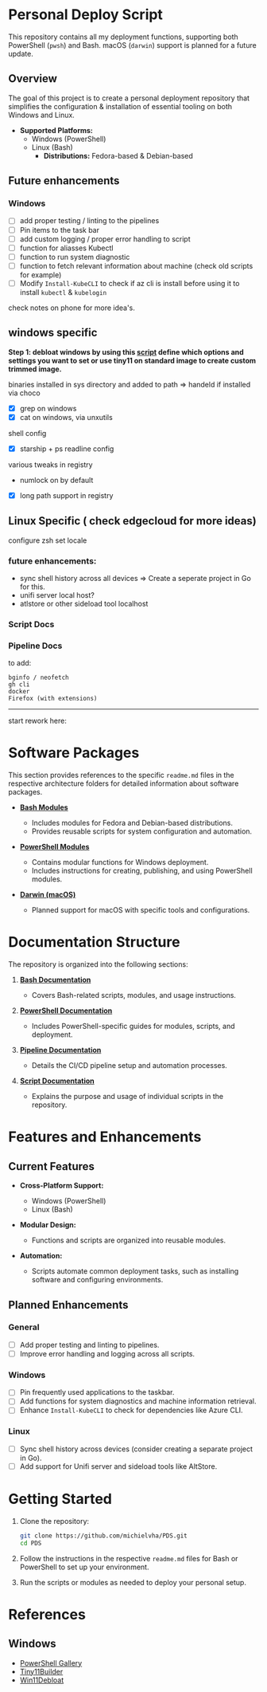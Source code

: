 # Personal Deploy Script

This repository contains all my deployment functions, supporting both PowerShell (`pwsh`) and Bash. macOS (`darwin`) support is planned for a future update.

## Overview  

The goal of this project is to create a personal deployment repository that simplifies the configuration & installation of essential tooling on both Windows and Linux.

- **Supported Platforms:**  
  - Windows (PowerShell)  
  - Linux (Bash)  
    - **Distributions:** Fedora-based & Debian-based

[//]: # (I'll be wanting to use package managers or either wget to fetch the urls)

## Future enhancements

### Windows 

- [ ] add proper testing / linting to the pipelines
- [ ] Pin items to the task bar
- [ ] add custom logging / proper error handling to script
- [ ] function for aliasses Kubectl
- [ ] function to run system diagnostic
- [ ] function to fetch relevant information about machine (check old scripts for example)
- [ ] Modify `Install-KubeCLI` to check if az cli is install before using it to install ``kubectl`` & ``kubelogin``

check notes on phone for more idea's.

## windows specific

**Step 1: debloat windows by using this [script](https://github.com/Raphire/Win11Debloat/tree/master) define which options and settings you want to set or use tiny11 on standard image to create custom trimmed image.**

binaries installed in sys directory and added to path => handeld if installed via choco

- [x] grep on windows
- [x] cat on windows, via unxutils

shell config
- [x] starship + ps readline config


various tweaks in registry

- numlock on by default
- [x] long path support in registry
<!-- - backlit keyboard on by default if available => seems to be controlled by bios -->

## Linux Specific ( check edgecloud for more ideas)

configure zsh
set locale

### future enhancements:

- sync shell history across all devices => Create a seperate project in Go for this.
- unifi server local host?
- atlstore or other sideload tool localhost

### Script Docs
### Pipeline Docs


to add:
````shell
bginfo / neofetch
gh cli
docker
Firefox (with extensions)
````

---

start rework here:

# Software Packages

This section provides references to the specific `readme.md` files in the respective architecture folders for detailed information about software packages.

- **[Bash Modules](bash/module/readme.md)**  
  - Includes modules for Fedora and Debian-based distributions.
  - Provides reusable scripts for system configuration and automation.

- **[PowerShell Modules](pwsh/module/readme.md)**  
  - Contains modular functions for Windows deployment.
  - Includes instructions for creating, publishing, and using PowerShell modules.

- **[Darwin (macOS)](darwin/readme.md)**  
  - Planned support for macOS with specific tools and configurations.

# Documentation Structure

The repository is organized into the following sections:

1. **[Bash Documentation](docs/bash/readme.md)**  
   - Covers Bash-related scripts, modules, and usage instructions.

2. **[PowerShell Documentation](docs/pwsh/readme.md)**  
   - Includes PowerShell-specific guides for modules, scripts, and deployment.

3. **[Pipeline Documentation](docs/pipeline/readme.md)**  
   - Details the CI/CD pipeline setup and automation processes.

4. **[Script Documentation](docs/scripts/readme.md)**  
   - Explains the purpose and usage of individual scripts in the repository.

# Features and Enhancements

## Current Features

- **Cross-Platform Support:**  
  - Windows (PowerShell)  
  - Linux (Bash)  

- **Modular Design:**  
  - Functions and scripts are organized into reusable modules.

- **Automation:**  
  - Scripts automate common deployment tasks, such as installing software and configuring environments.

## Planned Enhancements

### General
- [ ] Add proper testing and linting to pipelines.
- [ ] Improve error handling and logging across all scripts.

### Windows
- [ ] Pin frequently used applications to the taskbar.
- [ ] Add functions for system diagnostics and machine information retrieval.
- [ ] Enhance `Install-KubeCLI` to check for dependencies like Azure CLI.

### Linux
- [ ] Sync shell history across devices (consider creating a separate project in Go).
- [ ] Add support for Unifi server and sideload tools like AltStore.

# Getting Started

1. Clone the repository:
   ```bash
   git clone https://github.com/michielvha/PDS.git
   cd PDS
   ```

2. Follow the instructions in the respective `readme.md` files for Bash or PowerShell to set up your environment.

3. Run the scripts or modules as needed to deploy your personal setup.

# References

## Windows
- [PowerShell Gallery](https://www.powershellgallery.com/)   
- [Tiny11Builder](https://github.com/ntdevlabs/tiny11builder)  
- [Win11Debloat](https://github.com/Raphire/Win11Debloat/tree/master)